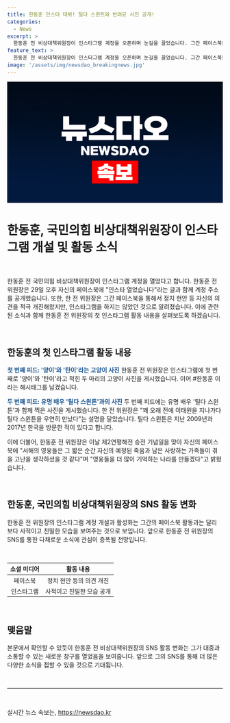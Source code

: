 ```yaml
---
title: 한동훈 인스타 데뷔! 틸다 스윈트와 반려묘 사진 공개!
categories:
  - News
excerpt: >
  한동훈 전 비상대책위원장이 인스타그램 계정을 오픈하며 눈길을 끌었습니다. 그간 페이스북을 통해 정치 의견을 전해온 그의 인스타그램은 뜻밖의 시작으로, 고양이 사진과 함께 첫 포스팅을 올렸습니다. 그리고 유명 배우 틸다 스윈튼과의 우연한 만남 사진을 게재하기도 했습니다. 한편, 그는 제2연평해전 승전 기념일을 맞아 자신의 다짐을 밝히며 더 많은 사람들에게 영웅들을 기억시키고 싶다고 했습니다.인스타그램에서 그의 이야기를 만나보세요! #한동훈
feature_text: >
  한동훈 전 비상대책위원장이 인스타그램 계정을 오픈하며 눈길을 끌었습니다. 그간 페이스북을 통해 정치 의견을 전해온 그의 인스타그램은 뜻밖의 시작으로, 고양이 사진과 함께 첫 포스팅을 올렸습니다. 그리고 유명 배우 틸다 스윈튼과의 우연한 만남 사진을 게재하기도 했습니다. 한편, 그는 제2연평해전 승전 기념일을 맞아 자신의 다짐을 밝히며 더 많은 사람들에게 영웅들을 기억시키고 싶다고 했습니다.인스타그램에서 그의 이야기를 만나보세요! #한동훈
image: '/assets/img/newsdao_breakingnews.jpg'
---
```


<p><img src="/assets/img/newsdao_breakingnews.jpg" alt="implanttips 속보" /></p>

<h1 data-ke-size="size26">한동훈, 국민의힘 비상대책위원장이 인스타그램 개설 및 활동 소식</h1>

<p data-ke-size="size16">&nbsp;</p>

<p>한동훈 전 국민의힘 비상대책위원장이 인스타그램 계정을 열었다고 합니다. 한동훈 전 위원장은 29일 오후 자신의 페이스북에 "인스타 열었습니다"라는 글과 함께 계정 주소를 공개했습니다. 또한, 한 전 위원장은 그간 페이스북을 통해서 정치 현안 등 자신의 의견을 적극 개진해왔지만, 인스타그램을 하지는 않았던 것으로 알려졌습니다. 이에 관련된 소식과 함께 한동훈 전 위원장의 첫 인스타그램 활동 내용을 살펴보도록 하겠습니다.</p>

<p data-ke-size="size16">&nbsp;</p>

<h2 data-ke-size="size26">한동훈의 첫 인스타그램 활동 내용</h2>

<p><b><span style="color: #1a5490;">첫 번째 피드: '양이'와 '탄이'라는 고양이 사진</span></b>
한동훈 전 위원장은 인스타그램에 첫 번째로 '양이'와 '탄이'라고 적힌 두 마리의 고양이 사진을 게시했습니다. 이어 #한동훈 이라는 해시태그를 남겼습니다.</p>

<p><b><span style="color: #1a5490;">두 번째 피드: 유명 배우 '틸다 스윈튼'과의 사진</span></b>
두 번째 피드에는 유명 배우 '틸다 스윈튼'과 함께 찍은 사진을 게시했습니다. 한 전 위원장은 "꽤 오래 전에 이태원을 지나가다 틸다 스윈튼을 우연히 만났다"는 설명을 달았습니다. 틸다 스윈튼은 지난 2009년과 2017년 한국을 방문한 적이 있다고 합니다.</p>

<p>이에 더불어, 한동훈 전 위원장은 이날 제2연평해전 승전 기념일을 맞아 자신의 페이스북에 "서해의 영웅들은 그 짧은 순간 자신의 예정된 죽음과 남은 사랑하는 가족들이 겪을 고난을 생각하셨을 것 같다"며 "영웅들을 더 많이 기억하는 나라를 만들겠다"고 밝혔습니다.</p>

<p data-ke-size="size16">&nbsp;</p>

<h2 data-ke-size="size26">한동훈, 국민의힘 비상대책위원장의 SNS 활동 변화</h2>

<p data-ke-size="size16">한동훈 전 위원장의 인스타그램 계정 개설과 활성화는 그간의 페이스북 활동과는 달리 보다 사적이고 친밀한 모습을 보여주는 것으로 보입니다. 앞으로 한동훈 전 위원장의 SNS를 통한 다채로운 소식에 관심이 증폭될 전망입니다.</p>

<p data-ke-size="size16">&nbsp;</p>

<table>
    <thead>
        <tr>
            <th style="text-align: center;">소셜 미디어</th>
            <th style="text-align: center;">활동 내용</th>
        </tr>
    </thead>
    <tbody>
        <tr>
            <td style="text-align: center;">페이스북</td>
            <td style="text-align: center;">정치 현안 등의 의견 개진</td>
        </tr>
        <tr>
            <td style="text-align: center;">인스타그램</td>
            <td style="text-align: center;">사적이고 친밀한 모습 공개</td>
        </tr>
    </tbody>
</table>

<p data-ke-size="size16">&nbsp;</p>

<h2 data-ke-size="size26">맺음말</h2>

<p data-ke-size="size16">본문에서 확인할 수 있듯이 한동훈 전 비상대책위원장의 SNS 활동 변화는 그가 대중과 소통할 수 있는 새로운 창구를 열었음을 보여줍니다. 앞으로 그의 SNS를 통해 더 많은 다양한 소식을 접할 수 있을 것으로 기대됩니다.</p>

<p data-ke-size="size16">&nbsp;</p>

<hr>

<p data-ke-size="size16">&nbsp;</p>
실시간 뉴스 속보는, <a href="https://newsdao.kr" rel="dofollow">https://newsdao.kr</a>


